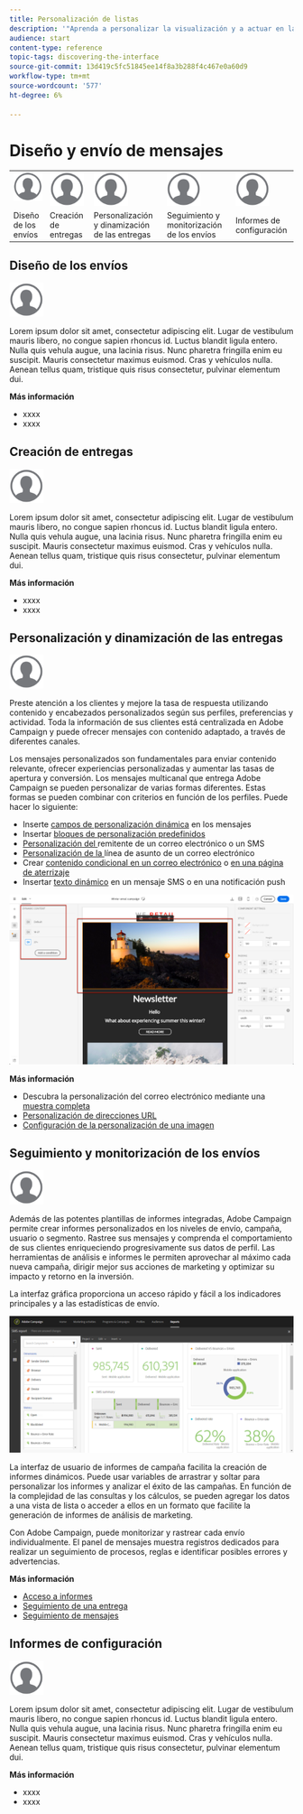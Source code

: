 ```yaml
---
title: Personalización de listas
description: '"Aprenda a personalizar la visualización y a actuar en las pantallas de lista en Adobe Campaign Standard:clasificación, filtrado, eliminación o duplicación de elementos. Las pantallas de listas muestran los elementos de uno o varios recursos determinados."'
audience: start
content-type: reference
topic-tags: discovering-the-interface
source-git-commit: 13d419c5fc51845ee14f8a3b288f4c467e0a60d9
workflow-type: tm+mt
source-wordcount: '577'
ht-degree: 6%

---
```



# Diseño y envío de mensajes

<table>
<tr>
    <td valign="top">
        <a href="../../start/using/work-with-audiences.md"><img width="60px" alt="condiciones" src="assets/icon_profile.svg"/></a>
    </td>
    <td valign="top">
        <a href="../../api/using/creating-a-service.md"><img width="60px" alt="condiciones" src="assets/icon_profile.svg"/></a>
    </td>
    <td valign="top">
        <a href="../../api/using/interacting-with-custom-resources.md"><img width="60px" alt="condiciones" src="assets/icon_profile.svg"/></a>
    </td>
    <td valign="top">
        <a href="../../api/using/interacting-with-marketing-history.md"><img width="60px" alt="condiciones" src="assets/icon_profile.svg"/></a>
    </td>
    <td valign="top">
        <a href="../../api/using/interacting-with-marketing-history.md"><img width="60px" alt="condiciones" src="assets/icon_profile.svg"/></a>
    </td>
</tr>
<tr>
<td>Diseño de los envíos</td>
<td>Creación de entregas</td>
<td>Personalización y dinamización de las entregas</td>
<td>Seguimiento y monitorización de los envíos</td>
<td>Informes de configuración</td>
</tr>
</table>

## Diseño de los envíos

<img width="60px" alt="condiciones" src="assets/icon_profile.svg"/>

Lorem ipsum dolor sit amet, consectetur adipiscing elit. Lugar de vestibulum mauris libero, no congue sapien rhoncus id. Luctus blandit ligula entero. Nulla quis vehula augue, una lacinia risus. Nunc pharetra fringilla enim eu suscipit. Mauris consectetur maximus euismod. Cras y vehículos nulla. Aenean tellus quam, tristique quis risus consectetur, pulvinar elementum dui.

**Más información**

* xxxx
* xxxx

## Creación de entregas

<img width="60px" alt="condiciones" src="assets/icon_profile.svg"/>

Lorem ipsum dolor sit amet, consectetur adipiscing elit. Lugar de vestibulum mauris libero, no congue sapien rhoncus id. Luctus blandit ligula entero. Nulla quis vehula augue, una lacinia risus. Nunc pharetra fringilla enim eu suscipit. Mauris consectetur maximus euismod. Cras y vehículos nulla. Aenean tellus quam, tristique quis risus consectetur, pulvinar elementum dui.

**Más información**

* xxxx
* xxxx

## Personalización y dinamización de las entregas

<img width="60px" alt="condiciones" src="assets/icon_profile.svg"/>

Preste atención a los clientes y mejore la tasa de respuesta utilizando contenido y encabezados personalizados según sus perfiles, preferencias y actividad. Toda la información de sus clientes está centralizada en Adobe Campaign y puede ofrecer mensajes con contenido adaptado, a través de diferentes canales.

Los mensajes personalizados son fundamentales para enviar contenido relevante, ofrecer experiencias personalizadas y aumentar las tasas de apertura y conversión. Los mensajes multicanal que entrega Adobe Campaign se pueden personalizar de varias formas diferentes. Estas formas se pueden combinar con criterios en función de los perfiles. Puede hacer lo siguiente:

* Inserte [campos de personalización dinámica](../../designing/using/personalization.md#inserting-a-personalization-field) en los mensajes
* Insertar [bloques de personalización predefinidos](../../designing/using/personalization.md#adding-a-content-block)
* [Personalización del ](../../designing/using/subject-line.md) remitente de un correo electrónico o un SMS
* [Personalización de la ](../../designing/using/subject-line.md) línea de asunto de un correo electrónico
* Crear [contenido condicional en un correo electrónico](../../designing/using/personalization.md#defining-dynamic-content-in-an-email) o [en una página de aterrizaje](../../channels/using/designing-a-landing-page.md#defining-dynamic-content-in-a-landing-page)
* Insertar [texto dinámico](../../channels/using/defining-dynamic-text.md) en un mensaje SMS o en una notificación push

![](assets/delivery_content_43.png)

**Más información**

* Descubra la personalización del correo electrónico mediante una [muestra completa](../../designing/using/personalization.md#example-email-personalization)
* [Personalización de direcciones URL](../../designing/using/personalization.md#personalizing-urls)
* [Configuración de la personalización de una imagen](../../designing/using/personalization.md#personalizing-an-image-source)

## Seguimiento y monitorización de los envíos

<img width="60px" alt="condiciones" src="assets/icon_profile.svg"/>

Además de las potentes plantillas de informes integradas, Adobe Campaign permite crear informes personalizados en los niveles de envío, campaña, usuario o segmento. Rastree sus mensajes y comprenda el comportamiento de sus clientes enriqueciendo progresivamente sus datos de perfil. Las herramientas de análisis e informes le permiten aprovechar al máximo cada nueva campaña, dirigir mejor sus acciones de marketing y optimizar su impacto y retorno en la inversión.

La interfaz gráfica proporciona un acceso rápido y fácil a los indicadores principales y a las estadísticas de envío.

![](assets/dynamic_report_intro.png)

La interfaz de usuario de informes de campaña facilita la creación de informes dinámicos. Puede usar variables de arrastrar y soltar para personalizar los informes y analizar el éxito de las campañas. En función de la complejidad de las consultas y los cálculos, se pueden agregar los datos a una vista de lista o acceder a ellos en un formato que facilite la generación de informes de análisis de marketing.

Con Adobe Campaign, puede monitorizar y rastrear cada envío individualmente. El panel de mensajes muestra registros dedicados para realizar un seguimiento de procesos, reglas e identificar posibles errores y advertencias.


**Más información**

* [Acceso a informes](../../reporting/using/about-dynamic-reports.md)
* [Seguimiento de una entrega](../../sending/using/monitoring-a-delivery.md)
* [Seguimiento de mensajes](../../sending/using/tracking-messages.md)

## Informes de configuración

<img width="60px" alt="condiciones" src="assets/icon_profile.svg"/>

Lorem ipsum dolor sit amet, consectetur adipiscing elit. Lugar de vestibulum mauris libero, no congue sapien rhoncus id. Luctus blandit ligula entero. Nulla quis vehula augue, una lacinia risus. Nunc pharetra fringilla enim eu suscipit. Mauris consectetur maximus euismod. Cras y vehículos nulla. Aenean tellus quam, tristique quis risus consectetur, pulvinar elementum dui.

**Más información**

* xxxx
* xxxx
